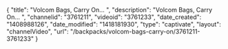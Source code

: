 {
    "title": "Volcom Bags, Carry On... ",
    "description": "Volcom Bags, Carry On... ",
    "channelid": "3761211",
    "videoid": "3761233",
    "date_created": "1408988126",
    "date_modified": "1418181930",
    "type": "captivate",
    "layout": "channelVideo",
    "url": "\/backpacks\/volcom-bags-carry-on\/3761211-3761233"
}